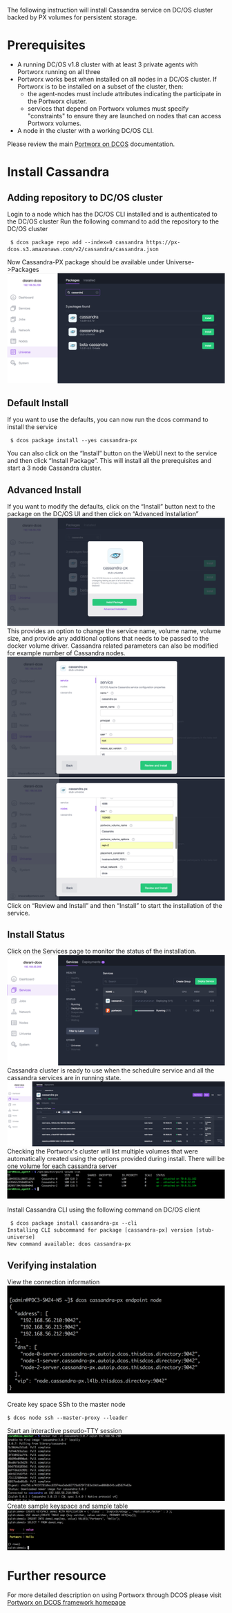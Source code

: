 
The following instruction will install Cassandra service on DC/OS cluster backed by PX volumes for persistent storage.


# Prerequisites

- A running DC/OS v1.8 cluster with at least 3 private agents with Portworx running on all three
- Portworx works best when installed on all nodes in a DC/OS cluster.  If Portworx is to be installed on a subset of the cluster, then:
  * the agent-nodes must include attributes indicating the participate in the Portworx cluster.
  * services that depend on Portworx volumes must specify "constraints" to ensure they are launched on nodes that can access Portworx volumes.
- A node in the cluster with a working DC/OS CLI.

Please review the main [Portworx on DCOS](https://docs.portworx.com/scheduler/mesosphere-dcos/) documentation.

# Install Cassandra
## Adding repository to DC/OS cluster
Login to a node which has the DC/OS CLI installed and is authenticated to the DC/OS cluster
Run the following command to add the repository to the DC/OS cluster
```
 $ dcos package repo add --index=0 cassandra https://px-dcos.s3.amazonaws.com/v2/cassandra/cassandra.json
```
Now Cassandra-PX package should be available under Universe->Packages
![Cassandra Package List](img/Cassandra-install-01.png)
## Default Install
If you want to use the defaults, you can now run the dcos command to install the service
```
 $ dcos package install --yes cassandra-px
```
You can also click on the  “Install” button on the WebUI next to the service and then click “Install Package”.
This will install all the prerequisites and start a 3 node Cassandra cluster.

## Advanced Install
If you want to modify the defaults, click on the “Install” button next to the package on the DC/OS UI and then click on
“Advanced Installation”
![Cassandra Install Options](img/Cassandra-install-02.png)
This provides an option to change the service name, volume name, volume size, and provide any additional options that needs to be passed to the docker volume driver.
Cassandra related parameters can also be modified for example number of Cassandra nodes.
![Cassandra Install Options](img/Cassandra-install-03.png)
![Cassandra Portworx Options](img/Cassandra-install-04.png)
Click on “Review and Install” and then “Install” to start the installation of the service.
## Install Status
Click on the Services page to monitor the status of the installation.
![Cassandra Service Status](img/Cassandra-service-01.png)
Cassandra cluster is ready to use when the schedulre service and all the cassandra services are in running state.
![Cassandra Install Complete](img/Cassandra-service-02.png)
Checking the Portworx's cluster will list multiple volumes that were automatically created using the options provided during install.
There will be one volume for each cassandra server
![Cassandra Portworx Volume](img/Cassandra-volume-01.png)

Install Cassandra CLI using the following command on DC/OS client
```
 $ dcos package install cassandra-px --cli
Installing CLI subcommand for package [cassandra-px] version [stub-universe]
New command available: dcos cassandra-px
```
## Verifying instalation
View the connection information
![Cassandra connection info](img/Cassandra-endpoint.png)

Create key space
SSh to the master node
```
$ dcos node ssh --master-proxy --leader
```
Start an interactive pseudo-TTY session
![Cassandra cqlsh terminal](img/Cassandra-cqlsh.png)
Create sample keyspace and sample table
![Cassandra create table](img/Cassandra-create-table.png)

# Further resource

For more detailed description on using Portworx through DCOS please visit  [Portworx on DCOS framework homepage](https://docs.portworx.com/scheduler/mesosphere-dcos)

